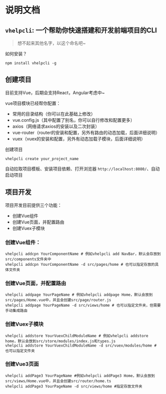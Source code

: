 # 说明文档
## `vhelpcli`: 一个帮助你快速搭建和开发前端项目的CLI

> 想不起来其他名字，以这个命名吧~

如何安装？

```shell
npm install vhelpcli -g
```

## 创建项目

目前支持Vue，后期会支持React，Angular考虑中~

vue项目模块已经帮你配置：

* 常用的目录结构（你可以在此基础上修改）
* vue.config.js（其中配置了别名，你可以自行修改和配置更多）
* axios（网络请求axios的安装以及二次封装）
* vue-router（router的安装和配置，另外有路由的动态加载，后面详细说明）
* vuex（vuex的安装和配置，另外有动态加载子模块，后面详细说明）

创建项目

```shell
vhelpcli create your_project_name
```

自动拉取项目模板、安装项目依赖、打开浏览器 `http://localhost:8080/`、自动启动项目



## 项目开发

项目开发目前提供三个功能：

* 创建Vue组件
* 创建Vue页面，并配置路由
* 创建Vuex子模块



### 创建Vue组件：

````shell
vhelpcli addcpn YourComponentName # 例如vhelpcli add NavBar，默认会存放到src/components文件夹中
vhelpcli addcpn YourComponentName -d src/pages/home # 也可以指定存放的具体文件夹
````



### 创建Vue页面，并配置路由

```shell
vhelpcli addpage YourPageName # 例如vhelpcli addpage Home，默认会放到src/pages/Home.vue中，并且会创建src/page/router.js
vhelpcli addpage YourPageName -d src/views/home # 也可以指定文件夹，但需要手动集成路由
```



### 创建Vuex子模块

```shell
vhelpcli addstore YourVuexChildModuleName # 例如vhelpcli addstore home，默认会放到src/store/modules/index.js和types.js
vhelpcli addstore YourVuexChildModuleName -d src/vuex/modules/home # 也可以指定文件夹
```

### 创建Vue3页面

```shell
vhelpcli addPage3 YourPageName #例如vhelpcli addPage3 Home，默认会放到src/views/Home.vue中，并且会创建src/router/home.ts
vhelpcli addPage3 YourPageName -d src/views/home #指定存放文件夹
```

